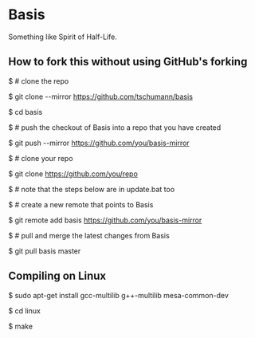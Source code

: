 Basis
=====

Something like Spirit of Half-Life.


How to fork this without using GitHub's forking
-----------------------------------------------

$ # clone the repo

$ git clone --mirror https://github.com/tschumann/basis

$ cd basis

$ # push the checkout of Basis into a repo that you have created

$ git push --mirror https://github.com/you/basis-mirror


$ # clone your repo

$ git clone https://github.com/you/repo

$ # note that the steps below are in update.bat too

$ # create a new remote that points to Basis

$ git remote add basis https://github.com/you/basis-mirror

$ # pull and merge the latest changes from Basis

$ git pull basis master


Compiling on Linux
------------------

$ sudo apt-get install gcc-multilib g++-multilib mesa-common-dev

$ cd linux

$ make

